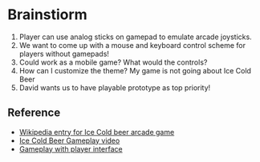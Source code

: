 # Brainstiorm
1. Player can use analog sticks on gamepad to emulate arcade joysticks.
2. We want to come up with a mouse and keyboard control scheme for players without gamepads!
3. Could work as a mobile game? What would the controls?
4. How can I customize the theme? My game is not going about Ice Cold Beer
5. David wants us to have playable prototype as top priority!
## Reference
- [Wikipedia entry for Ice Cold beer arcade game](https://en.wikipedia.org/wiki/Ice_Cold_Beer)
- [Ice Cold Beer Gameplay video](https://www.youtube.com/watch?v=zo-yVRqm1vI)
- [Gameplay with player interface](https://www.youtube.com/watch?v=-uOwARIPkDc)
